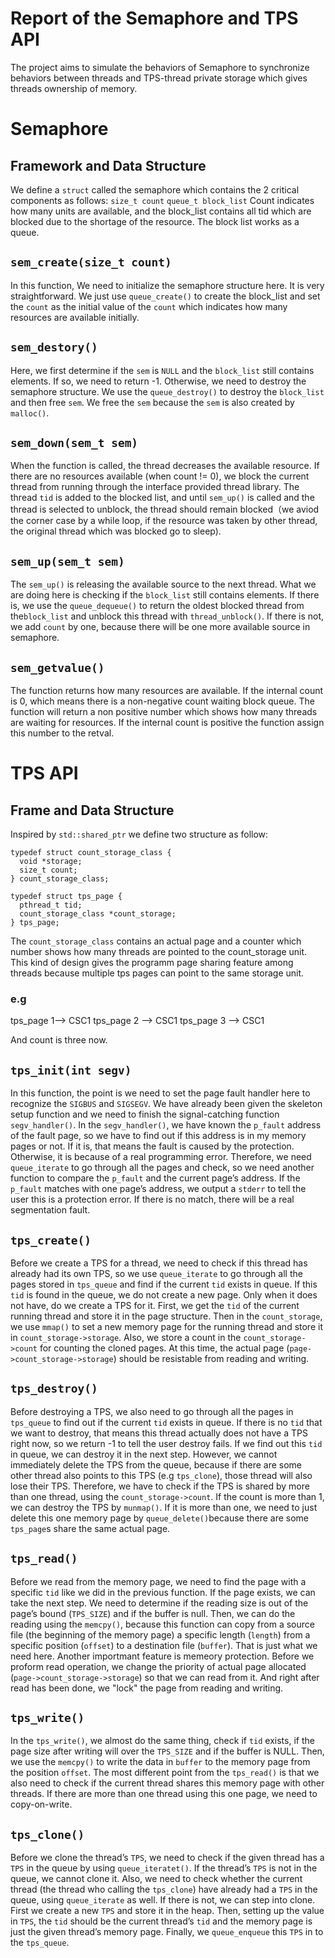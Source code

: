 # Report of the Semaphore and TPS API


The project aims to simulate the behaviors of Semaphore to synchronize behaviors between threads and TPS-thread private storage which gives threads ownership of memory.

# Semaphore

## Framework and Data Structure
 We define a `struct` called the semaphore which contains the 2 critical components as follows: 
`size_t count`
`queue_t block_list`
Count indicates how many units are available, and the block\_list contains all tid which  are blocked due to the shortage of the resource. The block list works as a queue.


## `sem_create(size_t count)`
In this function, We need to initialize the semaphore structure here. It is very straightforward. We just use `queue_create()` to create the block\_list and set the `count` as the initial value of the `count` which indicates how many resources are available initially. 

## `sem_destory()`
Here, we first determine if the `sem` is `NULL` and the `block_list` still contains elements. If so, we need to return -1. Otherwise, we need to destroy the semaphore structure. We use the `queue_destroy()` to destroy the `block_list` and then free `sem`. We free the `sem` because the `sem` is also created by `malloc()`. 


## `sem_down(sem_t sem)`
When the function is called, the thread decreases the available resource. If there are no resources available (when count != 0), we block the current thread from running through the interface provided thread library. The thread `tid` is added to the blocked list, and until `sem_up()` is called and the thread is selected to unblock, the thread should remain blocked（we aviod the corner case by a while loop, if the resource was taken by other thread, the original thread which was blocked go to sleep).

## `sem_up(sem_t sem)`
The `sem_up()` is releasing the available source to the next thread. What we are doing here is checking if the `block_list` still contains elements. If there is, we use the `queue_dequeue()` to return the oldest blocked thread from the`block_list` and unblock this thread with `thread_unblock()`. If there is not, we add `count` by one, because there will be one more available source in semaphore.

## `sem_getvalue()`
The function returns how many resources are available. If the internal count is 0, which means there is a non-negative count waiting block queue. The function will return a non positive number which shows how many threads are waiting for resources. If the internal count is positive the function assign this number to the retval. 


# TPS API
## Frame and Data Structure

Inspired by `std::shared_ptr` we define two structure as follow:

	typedef struct count_storage_class {
	  void *storage;
	  size_t count;
	} count_storage_class;
	
	typedef struct tps_page {
	  pthread_t tid;
	  count_storage_class *count_storage;
	} tps_page;
The `count_storage_class` contains an actual page and a counter which number shows how many threads are pointed to the count\_storage unit. This kind of design gives the programm page sharing feature among threads because multiple tps pages can point to the same storage unit.  

### e.g
 tps\_page 1--\> CSC1
tps\_page 2 --\> CSC1
tps\_page 3 --\> CSC1

And count is three now.




## `tps_init(int segv)`
In this function, the point is we need to set the page fault handler here to recognize the `SIGBUS` and `SIGSEGV`. We have already been given the skeleton setup function and we need to finish the signal-catching function `segv_handler()`. In the `segv_handler()`, we have known the `p_fault` address of the fault page, so we have to find out if this address is in my memory pages or not. If it is, that means the fault is caused by the protection. Otherwise, it is because of a real programming error. Therefore, we need `queue_iterate` to go through all the pages and check, so we need another function to compare the `p_fault` and the current page’s address. If the `p_fault` matches with one page’s address, we output a `stderr` to tell the user this is a protection error. If there is no match, there will be a real segmentation fault.

## `tps_create()`
Before we create a TPS for a thread, we need to check if this thread has already had its own TPS, so we use `queue_iterate` to go through all the pages stored in `tps_queue` and find if the current `tid` exists in queue. If this `tid` is found in the queue, we do not create a new page. Only when it does not have, do we create a TPS for it. First, we get the `tid` of the current running thread and store it in the page structure. Then in the `count_storage`, we use `mmap()` to set a new memory page for the running thread and store it in `count_storage->storage`. Also, we store a count in the `count_storage->count` for counting the cloned pages. At this time, the actual page (`page->count_storage->storage`) should be resistable from reading and writing.

## `tps_destroy()`
Before destroying a TPS, we also need to go through all the pages in `tps_queue` to find out if the current `tid` exists in queue. If there is no `tid` that we want to destroy, that means this thread actually does not have a TPS right now, so we return -1 to tell the user destroy fails. If we find out this `tid` in queue, we can destroy it in the next step. However, we cannot immediately delete the TPS from the queue, because if there are some other thread also points to this TPS (e.g `tps_clone`), those thread will also lose their TPS. Therefore, we have to check if the TPS is shared by more than one thread, using the `count_storage->count`. If the count is more than 1, we can destroy the TPS by `munmap()`. If it is more than one, we need to just delete this one memory page by `queue_delete()`because there are some `tps_page`s share the same actual page. 

## `tps_read()`
Before we read from the memory page, we need to find the page with a specific `tid` like we did in the previous function. If the page exists, we can take the next step. We need to determine if the reading size is out of the page’s bound (`TPS_SIZE`) and if the buffer is null. Then, we can do the reading using the `memcpy()`, because this function can copy from a source file (the beginning of the memory page) a specific length (`length`) from a specific position (`offset`) to a destination file (`buffer`). That is just what we need here. Another importmant feature is memeory protection. Before we proform read operation, we change the priority of actual page allocated (`page->count_storage->storage`) so that we can read from it. And right after read has been done, we "lock" the page from reading and writing. 

## `tps_write()`
In the `tps_write()`, we almost do the same thing, check if `tid` exists, if the page size after writing will over the `TPS_SIZE` and if the buffer is NULL. Then, we use the `memcpy()` to write the data in `buffer` to the memory page from the position `offset`. The most different point from the `tps_read()` is that we also need to check if the current thread shares this memory page with other threads. If there are more than one thread using this one page, we need to copy-on-write.

## `tps_clone()`
Before we clone the thread’s `TPS`, we need to check if the given thread has a `TPS` in the queue by using `queue_iteratet()`. If the thread’s `TPS` is not in the queue, we cannot clone it. Also, we need to check whether the current thread (the thread who calling the `tps_clone`) have already had a `TPS` in the queue, using `queue_iterate` as well. If there is not, we can step into clone. First we create a new `TPS` and store it in the heap. Then, setting up the value in `TPS`, the `tid` should be the current thread’s `tid` and the memory page is just the given thread’s memory page. Finally, we `queue_enqueue` this `TPS` in to the `tps_queue`.
